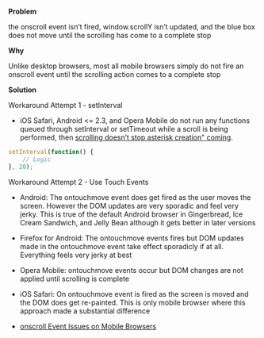 **Problem**

the onscroll event isn’t fired, window.scrollY isn’t updated, and the blue box does not move until the scrolling has come to a complete stop

**Why**

Unlike desktop browsers, most all mobile browsers simply do not fire an onscroll event until the scrolling action comes to a complete stop

**Solution**

Workaround Attempt 1 - setInterval

- iOS Safari, Android <= 2.3, and Opera Mobile do not run any functions queued through setInterval or setTimeout while a scroll is being performed, then [scrolling doesn’t stop asterisk creation" coming](https://www.tjvantoll.com/demos/2012-08-19/interval).

```javascript
setInterval(function() {
	// Logic
}, 20);
```

Workaround Attempt 2 - Use Touch Events

- Android: The ontouchmove event does get fired as the user moves the screen. However the DOM updates are very sporadic and feel very jerky. This is true of the default Android browser in Gingerbread, Ice Cream Sandwich, and Jelly Bean although it gets better in later versions
- Firefox for Android: The ontouchmove events fires but DOM updates made in the ontouchmove event take effect sporadicly if at all. Everything feels very jerky at best
- Opera Mobile: ontouchmove events occur but DOM changes are not applied until scrolling is complete
- iOS Safari: On ontouchmove event is fired as the screen is moved and the DOM does get re-painted. This is only mobile browser where this approach made a substantial difference

- [onscroll Event Issues on Mobile Browsers](https://www.tjvantoll.com/2012/08/19/onscroll-event-issues-on-mobile-browsers/)
